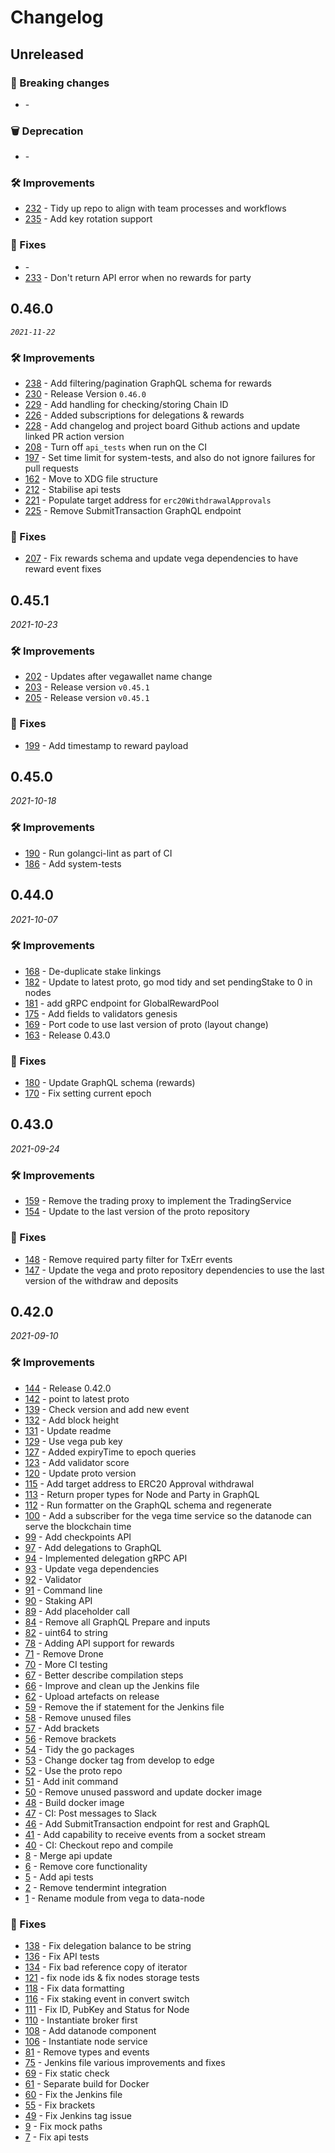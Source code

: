 # Changelog

## Unreleased

### 🚨 Breaking changes
- [](https://github.com/vegaprotocol/data-node/pull/) -

### 🗑️ Deprecation
- [](https://github.com/vegaprotocol/data-node/pull/) -

### 🛠 Improvements
- [232](https://github.com/vegaprotocol/data-node/pull/232) - Tidy up repo to align with team processes and workflows
- [235](https://github.com/vegaprotocol/data-node/pull/235) - Add key rotation support

### 🐛 Fixes
- [](https://github.com/vegaprotocol/data-node/pull/) -
- [233](https://github.com/vegaprotocol/data-node/pull/233) - Don't return API error when no rewards for party

## 0.46.0
*`2021-11-22`*

### 🛠 Improvements
- [238](https://github.com/vegaprotocol/data-node/pull/230) - Add filtering/pagination GraphQL schema for rewards
- [230](https://github.com/vegaprotocol/data-node/pull/230) - Release Version `0.46.0`
- [229](https://github.com/vegaprotocol/data-node/pull/229) - Add handling for checking/storing Chain ID
- [226](https://github.com/vegaprotocol/data-node/pull/226) - Added subscriptions for delegations & rewards
- [228](https://github.com/vegaprotocol/data-node/pull/228) - Add changelog and project board Github actions and update linked PR action version
- [208](https://github.com/vegaprotocol/data-node/pull/208) - Turn off `api_tests` when run on the CI
- [197](https://github.com/vegaprotocol/data-node/pull/197) - Set time limit for system-tests, and also do not ignore failures for pull requests
- [162](https://github.com/vegaprotocol/data-node/pull/162) - Move to XDG file structure
- [212](https://github.com/vegaprotocol/data-node/pull/212) - Stabilise api tests
- [221](https://github.com/vegaprotocol/data-node/pull/221) - Populate target address for `erc20WithdrawalApprovals`
- [225](https://github.com/vegaprotocol/data-node/pull/225) - Remove SubmitTransaction GraphQL endpoint

### 🐛 Fixes
- [207](https://github.com/vegaprotocol/data-node/pull/207) - Fix rewards schema and update vega dependencies to have reward event fixes


## 0.45.1
*2021-10-23*

### 🛠 Improvements
- [202](https://github.com/vegaprotocol/data-node/pull/202) - Updates after vegawallet name change
- [203](https://github.com/vegaprotocol/data-node/pull/203) - Release version `v0.45.1`
- [205](https://github.com/vegaprotocol/data-node/pull/205) - Release version `v0.45.1`

### 🐛 Fixes
- [199](https://github.com/vegaprotocol/data-node/pull/199) - Add timestamp to reward payload


## 0.45.0
*2021-10-18*

### 🛠 Improvements
- [190](https://github.com/vegaprotocol/data-node/pull/190) - Run golangci-lint as part of CI
- [186](https://github.com/vegaprotocol/data-node/pull/186) - Add system-tests

## 0.44.0
*2021-10-07*

### 🛠 Improvements
- [168](https://github.com/vegaprotocol/data-node/pull/168) - De-duplicate stake linkings
- [182](https://github.com/vegaprotocol/data-node/pull/182) - Update to latest proto, go mod tidy and set pendingStake to 0 in nodes
- [181](https://github.com/vegaprotocol/data-node/pull/181) - add gRPC endpoint for GlobalRewardPool
- [175](https://github.com/vegaprotocol/data-node/pull/175) - Add fields to validators genesis
- [169](https://github.com/vegaprotocol/data-node/pull/169) - Port code to use last version of proto (layout change)
- [163](https://github.com/vegaprotocol/data-node/pull/163) - Release 0.43.0

### 🐛 Fixes
- [180](https://github.com/vegaprotocol/data-node/pull/180) - Update GraphQL schema (rewards)
- [170](https://github.com/vegaprotocol/data-node/pull/170) - Fix setting current epoch


## 0.43.0
*2021-09-24*

### 🛠 Improvements
- [159](https://github.com/vegaprotocol/data-node/pull/159) - Remove the trading proxy to implement the TradingService
- [154](https://github.com/vegaprotocol/data-node/pull/154) - Update to the last version of the proto repository

### 🐛 Fixes
- [148](https://github.com/vegaprotocol/data-node/pull/148) - Remove required party filter for TxErr events
- [147](https://github.com/vegaprotocol/data-node/pull/147) - Update the vega and proto repository dependencies to use the last version of the withdraw and deposits


## 0.42.0
*2021-09-10*

### 🛠 Improvements
- [144](https://github.com/vegaprotocol/data-node/pull/144) - Release 0.42.0
- [142](https://github.com/vegaprotocol/data-node/pull/142) - point to latest proto
- [139](https://github.com/vegaprotocol/data-node/pull/139) - Check version and add new event
- [132](https://github.com/vegaprotocol/data-node/pull/132) - Add block height
- [131](https://github.com/vegaprotocol/data-node/pull/131) - Update readme
- [129](https://github.com/vegaprotocol/data-node/pull/129) - Use vega pub key
- [127](https://github.com/vegaprotocol/data-node/pull/127) - Added expiryTime to epoch queries
- [123](https://github.com/vegaprotocol/data-node/pull/123) - Add validator score
- [120](https://github.com/vegaprotocol/data-node/pull/120) - Update proto version
- [115](https://github.com/vegaprotocol/data-node/pull/115) - Add target address to ERC20 Approval withdrawal
- [113](https://github.com/vegaprotocol/data-node/pull/113) - Return proper types for Node and Party in GraphQL
- [112](https://github.com/vegaprotocol/data-node/pull/112) - Run formatter on the GraphQL schema and regenerate
- [100](https://github.com/vegaprotocol/data-node/pull/100) - Add a subscriber for the vega time service so the datanode can serve the blockchain time
- [99](https://github.com/vegaprotocol/data-node/pull/99) - Add checkpoints API
- [97](https://github.com/vegaprotocol/data-node/pull/97) - Add delegations to GraphQL
- [94](https://github.com/vegaprotocol/data-node/pull/94) - Implemented delegation gRPC API
- [93](https://github.com/vegaprotocol/data-node/pull/93) - Update vega dependencies
- [92](https://github.com/vegaprotocol/data-node/pull/92) - Validator
- [91](https://github.com/vegaprotocol/data-node/pull/91) - Command line
- [90](https://github.com/vegaprotocol/data-node/pull/90) - Staking API
- [89](https://github.com/vegaprotocol/data-node/pull/89) - Add placeholder call
- [84](https://github.com/vegaprotocol/data-node/pull/84) - Remove all GraphQL Prepare and inputs
- [82](https://github.com/vegaprotocol/data-node/pull/82) - uint64 to string
- [78](https://github.com/vegaprotocol/data-node/pull/78) - Adding API support for rewards
- [71](https://github.com/vegaprotocol/data-node/pull/71) - Remove Drone
- [70](https://github.com/vegaprotocol/data-node/pull/70) - More CI testing
- [67](https://github.com/vegaprotocol/data-node/pull/67) - Better describe compilation steps
- [66](https://github.com/vegaprotocol/data-node/pull/66) - Improve and clean up the Jenkins file
- [62](https://github.com/vegaprotocol/data-node/pull/62) - Upload artefacts on release
- [59](https://github.com/vegaprotocol/data-node/pull/59) - Remove the if statement for the Jenkins file
- [58](https://github.com/vegaprotocol/data-node/pull/58) - Remove unused files
- [57](https://github.com/vegaprotocol/data-node/pull/57) - Add brackets
- [56](https://github.com/vegaprotocol/data-node/pull/56) - Remove brackets
- [54](https://github.com/vegaprotocol/data-node/pull/54) - Tidy the go packages
- [53](https://github.com/vegaprotocol/data-node/pull/53) - Change docker tag from develop to edge
- [52](https://github.com/vegaprotocol/data-node/pull/52) - Use the proto repo
- [51](https://github.com/vegaprotocol/data-node/pull/51) - Add init command
- [50](https://github.com/vegaprotocol/data-node/pull/50) - Remove unused password and update docker image
- [48](https://github.com/vegaprotocol/data-node/pull/48) - Build docker image
- [47](https://github.com/vegaprotocol/data-node/pull/47) - CI: Post messages to Slack
- [46](https://github.com/vegaprotocol/data-node/pull/46) - Add SubmitTransaction endpoint for rest and GraphQL
- [41](https://github.com/vegaprotocol/data-node/pull/41) - Add capability to receive events from a socket stream
- [40](https://github.com/vegaprotocol/data-node/pull/40) - CI: Checkout repo and compile
- [8](https://github.com/vegaprotocol/data-node/pull/8) - Merge api update
- [6](https://github.com/vegaprotocol/data-node/pull/6) - Remove core functionality
- [5](https://github.com/vegaprotocol/data-node/pull/5) - Add api tests
- [2](https://github.com/vegaprotocol/data-node/pull/2) - Remove tendermint integration
- [1](https://github.com/vegaprotocol/data-node/pull/1) - Rename module from vega to data-node

### 🐛 Fixes
- [138](https://github.com/vegaprotocol/data-node/pull/138) - Fix delegation balance to be string
- [136](https://github.com/vegaprotocol/data-node/pull/136) - Fix API tests
- [134](https://github.com/vegaprotocol/data-node/pull/134) - Fix bad reference copy of iterator
- [121](https://github.com/vegaprotocol/data-node/pull/121) - fix node ids & fix nodes storage tests
- [118](https://github.com/vegaprotocol/data-node/pull/118) - Fix data formatting
- [116](https://github.com/vegaprotocol/data-node/pull/116) - Fix staking event in convert switch
- [111](https://github.com/vegaprotocol/data-node/pull/111) - Fix ID, PubKey and Status for Node
- [110](https://github.com/vegaprotocol/data-node/pull/110) - Instantiate broker first
- [108](https://github.com/vegaprotocol/data-node/pull/108) - Add datanode component
- [106](https://github.com/vegaprotocol/data-node/pull/106) - Instantiate node service
- [81](https://github.com/vegaprotocol/data-node/pull/81) - Remove types and events
- [75](https://github.com/vegaprotocol/data-node/pull/75) - Jenkins file various improvements and fixes
- [69](https://github.com/vegaprotocol/data-node/pull/69) - Fix static check
- [61](https://github.com/vegaprotocol/data-node/pull/61) - Separate build for Docker
- [60](https://github.com/vegaprotocol/data-node/pull/60) - Fix the Jenkins file
- [55](https://github.com/vegaprotocol/data-node/pull/55) - Fix brackets
- [49](https://github.com/vegaprotocol/data-node/pull/49) - Fix Jenkins tag issue
- [9](https://github.com/vegaprotocol/data-node/pull/9) - Fix mock paths
- [7](https://github.com/vegaprotocol/data-node/pull/7) - Fix api tests
